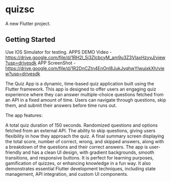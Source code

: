 # quizsc

A new Flutter project.

## Getting Started

Use IOS Simulator for testing.
APPS DEMO Video - https://drive.google.com/file/d/1RH2l_5j3ZlcbcyM_am9u3Z3VIaxHzyvJ/view?usp=drivesdk
APP ScreenShot - https://drive.google.com/file/d/1R2DnCZtn4EnOnl8JukJyqhwYlwujxkXh/view?usp=drivesdk


The Quiz App is a dynamic, time-based quiz application built using the Flutter framework. This app is designed to offer users an engaging quiz experience where they can answer multiple-choice questions fetched from an API in a fixed amount of time. Users can navigate through questions, skip them, and submit their answers before time runs out.

The app features:

A total quiz duration of 150 seconds.
Randomized questions and options fetched from an external API.
The ability to skip questions, giving users flexibility in how they approach the quiz.
A final summary screen displaying the total score, number of correct, wrong, and skipped answers, along with a breakdown of the questions and their correct answers.
The app is user-friendly and has a clean UI design, with gradient backgrounds, smooth transitions, and responsive buttons. It is perfect for learning purposes, gamification of quizzes, or enhancing knowledge in a fun way. It also demonstrates essential Flutter development techniques, including state management, API integration, and custom UI components.




